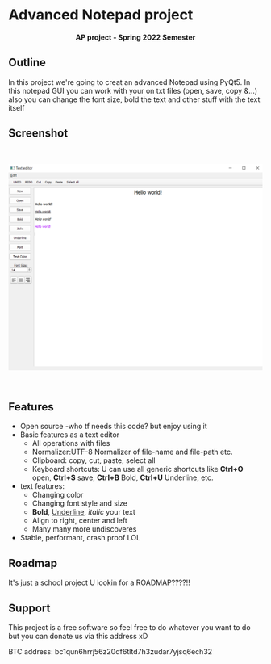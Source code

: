 # Advanced Notepad project
<p  align="center"> <b>AP project - Spring 2022 Semester </b> </p>

## Outline
In this project we're going to creat an advanced Notepad using PyQt5. In this notepad GUI you can work with your on txt files (open, save, copy &...) also you can change the font size, bold the text and other stuff with the text itself
## Screenshot
<br>
<p align="center">
<img src="https://github.com/cavendishsama/Final-prog-ap/blob/main/Resources/editor.png" alt="minor"
title="plot" width="700" align="middle" />
</p>
<br>

## Features
- Open source -who tf needs this code? but enjoy using it
- Basic features as a text editor
  - All operations with files
  - Normalizer:UTF-8 Normalizer of file-name and file-path etc.
  - Clipboard: copy, cut, paste, select all
  - Keyboard shortcuts: U can use all generic shortcuts like **Ctrl+O** open, **Ctrl+S** save, **Ctrl+B** Bold, **Ctrl+U** Underline, etc.
- text features:
  - Changing color
  - Changing font style and size
  - **Bold**, <ins>Underline</ins>, *italic* your text
  - Align to right, center and left
  - Many many more undiscoveres
- Stable, performant, crash proof LOL
## Roadmap
It's just a school project U lookin for a ROADMAP????!!

## Support
This project is a free software so feel free to do whatever you want to do but you can donate us via this address xD
<p>BTC address: bc1qun6hrrj56z20df6tltd7h3zudar7yjsq6ech32</p>

